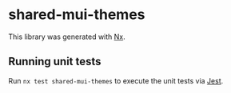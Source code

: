 # shared-mui-themes

This library was generated with [Nx](https://nx.dev).

## Running unit tests

Run `nx test shared-mui-themes` to execute the unit tests via [Jest](https://jestjs.io).
